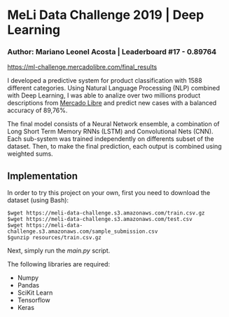 # MeLi Data Challenge 2019 | Deep Learning

### Author: Mariano Leonel Acosta | Leaderboard #17 - 0.89764
https://ml-challenge.mercadolibre.com/final_results

I developed a predictive system for product classification with 1588 different categories. Using Natural Language Processing (NLP) combined with Deep Learning, I was able to analize over two millions product descriptions from [Mercado Libre](http:///www.mercadolibre.com.ar) and predict new cases with a balanced accuracy of 89,76%. 

The final model consists of a Neural Network ensemble, a combination of Long Short Term Memory RNNs (LSTM) and Convolutional Nets (CNN). Each sub-system was trained independently on differents subset of the dataset. Then, to make the final prediction, each output is combined using weighted sums.  

## Implementation
In order to try this project on your own, first you need to download the dataset (using Bash): 

```
$wget https://meli-data-challenge.s3.amazonaws.com/train.csv.gz 
$wget https://meli-data-challenge.s3.amazonaws.com/test.csv 
$wget https://meli-data-challenge.s3.amazonaws.com/sample_submission.csv 
$gunzip resources/train.csv.gz
```

Next, simply run the *main.py* script. 

The following libraries are required:

* Numpy
* Pandas
* SciKit Learn
* Tensorflow
* Keras
